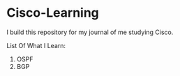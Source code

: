 # Cisco-Learning
I build this repository for my journal of me studying Cisco.

List Of What I Learn:
  1. OSPF
  2. BGP
